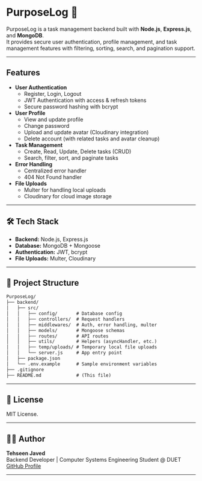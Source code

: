 # PurposeLog 📝

PurposeLog is a task management backend built with **Node.js**, **Express.js**, and **MongoDB**.  
It provides secure user authentication, profile management, and task management features with filtering, sorting, search, and pagination support.

---

## Features

- **User Authentication**
  - Register, Login, Logout
  - JWT Authentication with access & refresh tokens
  - Secure password hashing with bcrypt
- **User Profile**
  - View and update profile
  - Change password
  - Upload and update avatar (Cloudinary integration)
  - Delete account (with related tasks and avatar cleanup)
- **Task Management**
  - Create, Read, Update, Delete tasks (CRUD)
  - Search, filter, sort, and paginate tasks
- **Error Handling**
  - Centralized error handler
  - 404 Not Found handler
- **File Uploads**
  - Multer for handling local uploads
  - Cloudinary for cloud image storage

---

## 🛠️ Tech Stack

- **Backend:** Node.js, Express.js
- **Database:** MongoDB + Mongoose
- **Authentication:** JWT, bcrypt
- **File Uploads:** Multer, Cloudinary

---

## 📂 Project Structure

```txt
PurposeLog/
├── backend/
│   ├── src/
│   │   ├── config/       # Database config
│   │   ├── controllers/  # Request handlers
│   │   ├── middlewares/  # Auth, error handling, multer
│   │   ├── models/       # Mongoose schemas
│   │   ├── routes/       # API routes
│   │   ├── utils/        # Helpers (asyncHandler, etc.)
│   │   ├── temp/uploads/ # Temporary local file uploads
│   │   └── server.js     # App entry point
│   ├── package.json
│   └── .env.example      # Sample environment variables
├── .gitignore
├── README.md             # (This file)

```

---

## 📄 License

MIT License.

---

## 👨‍💻 Author

**Tehseen Javed**  
Backend Developer | Computer Systems Engineering Student @ DUET
[GitHub Profile](https://github.com/Tehseen100)

---
